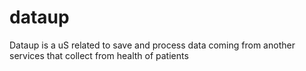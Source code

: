 # dataup
Dataup is a uS related to save and process data coming from another services that collect from health of patients
